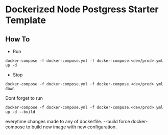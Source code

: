 # Dockerized Node Postgress Starter Template

## How To
- Run
```
docker-compose -f docker-compose.yml -f docker-compose.<dev/prod>.yml up -d
```
- Stop
```
docker-compose -f docker-compose.yml -f docker-compose.<dev/prod>.yml down
```

Dont forget to run 
```
docker-compose -f docker-compose.yml -f docker-compose.<dev/prod>.yml up -d --build
```
everytime changes made to any of dockerfile. --build force docker-compose to build new image with new configuration.